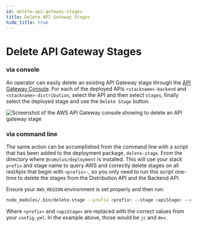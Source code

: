 ```yaml
---
id: delete-api-gateway-stages
title: Delete API Gateway Stages
hide_title: true
---
```


# Delete API Gateway Stages


### via console
An operator can easily delete an existing API Gateway stage through the [API Gateway Console](https://console.aws.amazon.com/apigateway/). For each of the deployed APIs `<stackname>-backend` and `<stackname>-distribution`, select the API and then select `stages`, finally select the deployed stage and use the `Delete Stage` button.

![Screenshot of the AWS API Gateway console showing to delete an API gateway stage](assets/APIGateway-Delete-Stage.png)


### via command line
The same action can be accomplished from the command line with a script that has been added to the deployment package, `delete-stage`.  From the directory where `@cumulus/deployment` is installed.  This will use your stack `prefix` and stage name to query AWS and correctly delete stages on all restApis that begin with `<prefix>-`, so you only need to run this script one-time to delete the stages from the Distribution API and the Backend API.

Ensure your `AWS_REGION` environment is set properly and then run:

```sh
node_modules/.bin/delete-stage --prefix <prefix> --stage <apiStage> --doit
```

Where `<prefix>` and `<apiStage>` are replaced with the correct values from your `config.yml`.  In the example above, those would be `jc` and `dev`.
